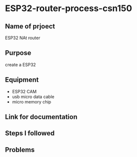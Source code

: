 # ESP32-router-process-csn150

## Name of prjoect 
ESP32 NAt router

## Purpose
create a ESP32 

## Equipment 
+ ESP32 CAM 
+ usb micro data cable
+ micro memory chip

## Link for documentation

## Steps I followed

## Problems
